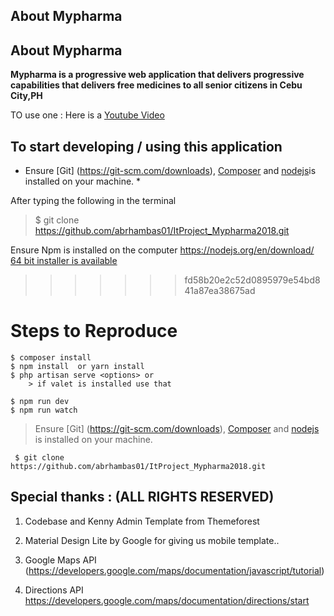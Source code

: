 
## About Mypharma




## About Mypharma

**Mypharma is a progressive  web application that delivers progressive capabilities that delivers free medicines to all senior citizens in Cebu City,PH** 

TO use one : Here is a 
[Youtube Video](https://www.youtube.com/watch?v=MxTaDhwJDLg)



## To start developing / using this application 

 * Ensure [Git] (https://git-scm.com/downloads), [Composer](https://getcomposer.org/) and [nodejs](https://nodejs.org/en/)is installed on your machine. *


After typing the following in the terminal

> $ git clone  https://github.com/abrhambas01/ItProject_Mypharma2018.git

Ensure Npm is installed on the computer https://nodejs.org/en/download/ [64 bit installer is available](https://nodejs.org/dist/v8.10.0/node-v8.10.0-x64.msi)

>>>>>>> fd58b20e2c52d0895979e54bd841a87ea38675ad

# Steps to Reproduce 


```
$ composer install
$ npm install  or yarn install
$ php artisan serve <options> or 
	> if valet is installed use that

$ npm run dev 
$ npm run watch

```

> Ensure [Git] (https://git-scm.com/downloads), [Composer](https://getcomposer.org/) and [nodejs](https://nodejs.org/en/) is installed on your machine. 





``` $ git clone  https://github.com/abrhambas01/ItProject_Mypharma2018.git```

## Special thanks : (ALL RIGHTS RESERVED)




1. Codebase and Kenny Admin Template from Themeforest

2. Material Design Lite by Google for giving us mobile template..

3. Google Maps API (https://developers.google.com/maps/documentation/javascript/tutorial)

4. Directions API https://developers.google.com/maps/documentation/directions/start












